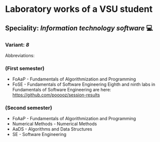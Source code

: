 # Laboratory works of a VSU student
## Speciality: ***Information technology software*** :computer:
### Variant: ***8***

Abbreviations: 
### (First semester)
- FoAaP - Fundamentals of Algorithmization and Programming  
- FoSE - Fundamentals of Software Engineering
Eighth and ninth labs in Fundamentals of Software Engineering are here: https://github.com/pooooz/session-results

### (Second semester)
- FoAaP - Fundamentals of Algorithmization and Programming  
- Numerical Methods - Numerical Methods
- AaDS - Algorithms and Data Structures
- SE - Software Engineering
